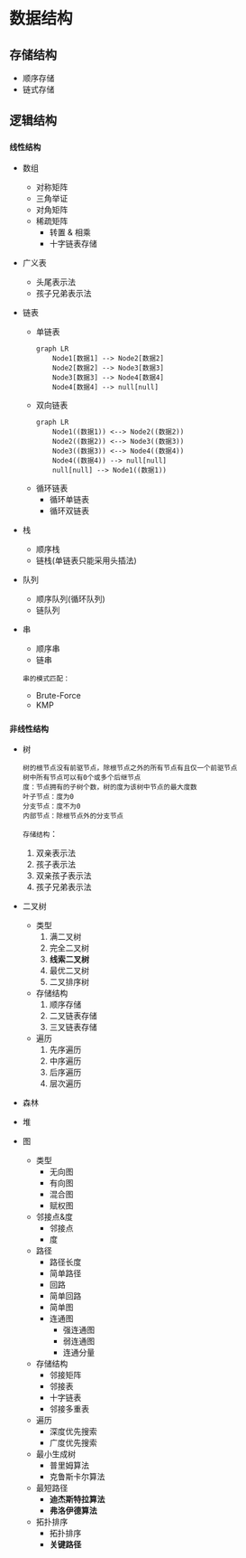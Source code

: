 # 数据结构

## 存储结构
* 顺序存储
* 链式存储

## 逻辑结构

### `线性结构`
* 数组
  * 对称矩阵
  * 三角举证
  * 对角矩阵
  * 稀疏矩阵
    * 转置 & 相乘
    * 十字链表存储

* 广义表
  * 头尾表示法
  * 孩子兄弟表示法
   
* 链表
  * 单链表
    ```mermaid
    graph LR
        Node1[数据1] --> Node2[数据2]
        Node2[数据2] --> Node3[数据3]
        Node3[数据3] --> Node4[数据4]
        Node4[数据4] --> null[null]
    ```
  * 双向链表 
    ```mermaid
    graph LR
        Node1((数据1)) <--> Node2((数据2))
        Node2((数据2)) <--> Node3((数据3))
        Node3((数据3)) <--> Node4((数据4))
        Node4((数据4)) --> null[null]
        null[null] --> Node1((数据1))
    ``` 
  * 循环链表
    * 循环单链表
    * 循环双链表
         
* 栈   
  * 顺序栈
  * 链栈(单链表只能采用头插法)

* 队列
  * 顺序队列(循环队列)
  * 链队列
       
* 串 
  * 顺序串 
  * 链串
    
  `串的模式匹配：`
   * Brute-Force
   * KMP

### `非线性结构`
* 树
  ```
  树的根节点没有前驱节点，除根节点之外的所有节点有且仅一个前驱节点  
  树中所有节点可以有0个或多个后继节点  
  度：节点拥有的子树个数，树的度为该树中节点的最大度数  
  叶子节点：度为0  
  分支节点：度不为0  
  内部节点：除根节点外的分支节点
  ```  
  `存储结构`：
  1. 双亲表示法
  2. 孩子表示法
  3. 双亲孩子表示法
  4. 孩子兄弟表示法
  
* 二叉树
  * 类型  
    1. 满二叉树  
    2. 完全二叉树  
    3. **线索二叉树**  
    4. 最优二叉树
    5. 二叉排序树
  * 存储结构
    1. 顺序存储
    2. 二叉链表存储
    3. 三叉链表存储
  * 遍历
    1. 先序遍历
    2. 中序遍历
    3. 后序遍历
    4. 层次遍历

* 森林

* 堆
 
* 图
  * 类型
    * 无向图
    * 有向图
    * 混合图
    * 赋权图
  * 邻接点&度
    * 邻接点
    * 度
  * 路径
    * 路径长度
    * 简单路径
    * 回路
    * 简单回路
    * 简单图
    * 连通图
      * 强连通图
      * 弱连通图
      * 连通分量
  * 存储结构
    * 邻接矩阵
    * 邻接表
    * 十字链表
    * 邻接多重表
  * 遍历
    * 深度优先搜索
    * 广度优先搜索
  * 最小生成树
    * 普里姆算法
    * 克鲁斯卡尔算法
  * 最短路径
    * **迪杰斯特拉算法**
    * **弗洛伊德算法**
  * 拓扑排序
    * 拓扑排序
    * **关键路径**